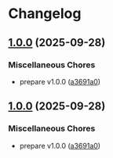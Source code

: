 # Changelog

## [1.0.0](https://github.com/axelkjonsberg/Azure-UserFlow-Helpers/compare/templates-v1.0.0...templates-v1.0.0) (2025-09-28)


### Miscellaneous Chores

* prepare v1.0.0 ([a3691a0](https://github.com/axelkjonsberg/Azure-UserFlow-Helpers/commit/a3691a028d98d3877f9bb8c52db7293d070ef64a))

## [1.0.0](https://github.com/axelkjonsberg/Azure-UserFlow-Helpers/compare/templates-v0.1.0...templates-v1.0.0) (2025-09-28)


### Miscellaneous Chores

* prepare v1.0.0 ([a3691a0](https://github.com/axelkjonsberg/Azure-UserFlow-Helpers/commit/a3691a028d98d3877f9bb8c52db7293d070ef64a))
